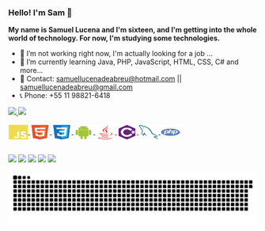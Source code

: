 ### Hello! I'm Sam 👋
<strong>My name is Samuel Lucena and I'm sixteen, and I'm getting into the whole world of technology.
For now, I'm studying some technologies.</strong> 
- 🔭 I’m not working right now, I'm actually looking for a job ...
- 🌱 I’m currently learning Java, PHP, JavaScript, HTML, CSS, C# and more...
- 📱  Contact: samuellucenadeabreu@hotmail.com || samuellucenadeabreu@gmail.com
- 📞 Phone: +55 11 98821-6418
<div>
  <a href="https://github.com/SamLucena">
  <img height="180em" src="https://github-readme-stats.vercel.app/api?username=SamLucena&show_icons=true&theme=gotham&include_all_commits=true&count_private=true&border_radius=10"/>
  <img height="180em" src="https://github-readme-stats.vercel.app/api/top-langs/?username=SamLucena&layout=compact&langs_count=7&theme=gotham&border_radius=10"/>
</div>
<div style="display: inline_block"><br>
  <img align="center" alt="Sam-Js" height="30" width="40" src="https://raw.githubusercontent.com/devicons/devicon/master/icons/javascript/javascript-plain.svg">
  <img align="center" alt="Sam-HTML" height="30" width="40" src="https://raw.githubusercontent.com/devicons/devicon/master/icons/html5/html5-original.svg">
  <img align="center" alt="Sam-CSS" height="30" width="40" src="https://raw.githubusercontent.com/devicons/devicon/master/icons/css3/css3-original.svg">
  <img align="center" alt="Sam-Android" height="30" width="40" src="https://raw.githubusercontent.com/devicons/devicon/master/icons/android/android-plain.svg">
  <img align="center" alt="Sam-Java" height="30" width="40" src="https://raw.githubusercontent.com/devicons/devicon/master/icons/java/java-plain.svg">
  <img align="center" alt="Sam-Csharp" height="30" width="40" src="https://raw.githubusercontent.com/devicons/devicon/master/icons/csharp/csharp-plain.svg"> 
  <img align="center" alt="Sam-MySql" height="30" width="40" src="https://raw.githubusercontent.com/devicons/devicon/master/icons/mysql/mysql-plain.svg">
  <img align="center" alt="Sam-PHP" height="30" width="40" src="https://raw.githubusercontent.com/devicons/devicon/master/icons/php/php-plain.svg">
  </div>
  
  ##
 
  <div>
  <a href="https://instagram.com/lucenasaml" target="_blank" rel="external"><img src="https://img.shields.io/badge/-Instagram-%23E4405F?style=for-the-badge&logo=instagram&logoColor=white" target="_blank"></a>
 	<a href="https://www.twitch.tv/pandapedreiro" target="_blank" rel="external"><img src="https://img.shields.io/badge/Twitch-9146FF?style=for-the-badge&logo=twitch&logoColor=white" target="_blank"></a>
  <a href = "mailto:samuellucenadeabreu@gmail.com" target="_blank" rel="external"><img src="https://img.shields.io/badge/Gmail-D14836?style=for-the-badge&logo=gmail&logoColor=white" target="_blank"></a>
  <a href="https://www.linkedin.com/in/samuellucena" target="_blank" rel="external"><img src="https://img.shields.io/badge/-LinkedIn-%230077B5?style=for-the-badge&logo=linkedin&logoColor=white" target="_blank"></a> 
    <a href="https://www.github.com/SamLucena" target="_blank" rel="external"><img src="https://img.shields.io/badge/GitHub-100000?style=for-the-badge&logo=github&logoColor=white" target="_blank"></a> 
 
  ![Snake animation](https://github.com/SamLucena/SamLucena/blob/output/github-contribution-grid-snake.svg)
  </div>
  
  
